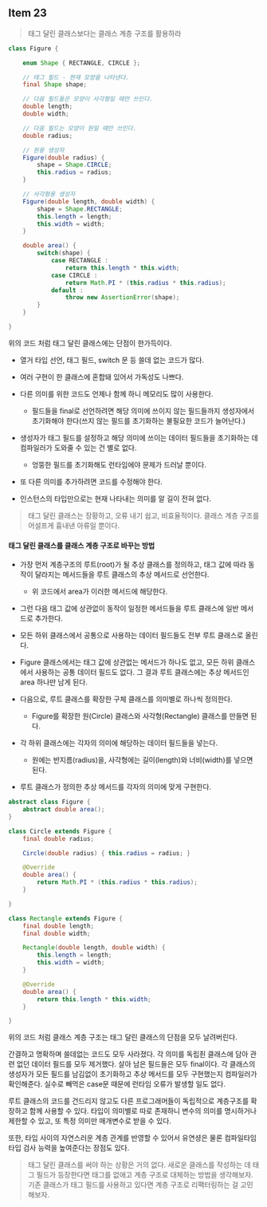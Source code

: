 ## Item 23

> 태그 달린 클래스보다는 클래스 계층 구조를 활용하라

```java
class Figure {

    enum Shape { RECTANGLE, CIRCLE };

    // 태그 필드 - 현재 모양을 나타낸다.
    final Shape shape;

    // 다음 필드들은 모양이 사각형일 때만 쓰인다.
    double length;
    double width;

    // 다음 필드는 모양이 원일 때만 쓰인다.
    double radius;

    // 원용 생성자
    Figure(double radius) {
        shape = Shape.CIRCLE;
        this.radius = radius;
    }

    // 사각형용 생성자
    Figure(double length, double width) {
        shape = Shape.RECTANGLE;
        this.length = length;
        this.width = width;
    }

    double area() {
        switch(shape) {
            case RECTANGLE :
                return this.length * this.width;
            case CIRCLE :
                return Math.PI * (this.radius * this.radius);
            default :
                throw new AssertionError(shape);
        }
    }

}

```


위의 코드 처럼 태그 달린 클래스에는 단점이 한가득이다. 

- 열거 타입 선언, 태그 필드, switch 문 등 쓸데 없는 코드가 많다.

- 여러 구현이 한 클래스에 혼합돼 있어서 가독성도 나쁘다.

- 다른 의미를 위한 코드도 언제나 함께 하니 메모리도 많이 사용한다.
    - 필드들을 final로 선언하려면 해당 의미에 쓰이지 않는 필드들까지 생성자에서 초기화해야 한다(쓰지 않는 필드를 초기화하는 불필요한 코드가 늘어난다.)

- 생성자가 태그 필드를 설정하고 해당 의미에 쓰이는 데이터 필드들을 초기화하는 데 컴파일러가 도와줄 수 있는 건 별로 없다. 
    - 엉뚱한 필드를 초기화해도 런타임에야 문제가 드러날 뿐이다.

- 또 다른 의미를 추가하려면 코드를 수정해야 한다.

- 인스턴스의 타입만으로는 현재 나타내는 의미를 알 길이 전혀 없다.


> 태그 달린 클래스는 장황하고, 오류 내기 쉽고, 비효율적이다. 클래스 계층 구조를 어설프게 흉내낸 아류일 뿐이다.


#### 태그 달린 클래스를 클래스 계층 구조로 바꾸는 방법

- 가장 먼저 계층구조의 루트(root)가 될 추상 클래스를 정의하고, 태그 값에 따라 동작이 달라지는 메서드들을 루트 클래스의 추상 메서드로 선언한다.
    - 위 코드에서 area가 이러한 메서드에 해당한다.

- 그런 다음 태그 값에 상관없이 동작이 일정한 메서드들을 루트 클래스에 일반 메서드로 추가한다.

- 모든 하위 클래스에서 공통으로 사용하는 데이터 필드들도 전부 루트 클래스로 올린다.

- Figure 클래스에서는 태그 값에 상관없는 메서드가 하나도 없고, 모든 하위 클래스에서 사용하는 공통 데이터 필드도 없다. 그 결과 루트 클래스에는 추상 메서드인 area 하나만 남게 된다.

- 다음으로, 루트 클래스를 확장한 구체 클래스를 의미별로 하나씩 정의한다.
    - Figure를 확장한 원(Circle) 클래스와 사각형(Rectangle) 클래스를 만들면 된다.

- 각 하위 클래스에는 각자의 의미에 해당하는 데이터 필드들을 넣는다.
    - 원에는 반지름(radius)을, 사각형에는 길이(length)와 너비(width)를 넣으면 된다.

- 루트 클래스가 정의한 추상 메서드를 각자의 의미에 맞게 구현한다. 

```java
abstract class Figure {
    abstract double area();
}

class Circle extends Figure {
    final double radius;

    Circle(double radius) { this.radius = radius; }

    @Override
    double area() {
        return Math.PI * (this.radius * this.radius);
    }

}

class Rectangle extends Figure {
    final double length;
    final double width;

    Rectangle(double length, double width) {
        this.length = length;
        this.width = width;
    }

    @Override
    double area() {
        return this.length * this.width;
    }

}

```

위의 코드 처럼 클래스 계층 구조는 태그 달린 클래스의 단점을 모두 날려버린다.

간결하고 명확하며 쓸데없는 코드도 모두 사라졌다. 각 의미를 독립죈 클래스에 담아 관련 없던 데이터 필드를 모두 제거했다. 살아 남은 필드들은 모두 final이다.
각 클래스의 생성자가 모든 필드를 남김없이 초기화하고 추상 메서드를 모두 구현했는지 컴파일러가 확인해준다. 실수로 빼먹은 case문 때문에 런타임 오류가 발생할 일도 없다.

루트 클래스의 코드를 건드리지 않고도 다른 프로그래머들이 독립적으로 계층구조를 확장하고 함께 사용할 수 있다. 타입이 의미별로 따로 존재하니 변수의 의미를 명시하거나 제한할 수 있고, 또 특정 의미만 매개변수로 받을 수 있다.

또한, 타입 사이의 자연스러운 계층 관계를 반영할 수 있어서 유연셩은 물론 컴파일타임 타입 검사 능력을 높여준다는 장점도 있다.

> 태그 달린 클래스를 써야 하는 상황은 거의 없다. 새로운 클래스를 작성하는 데 태그 필드가 등장한다면 태그를 없애고 계층 구조로 대체하는 방법을 생각해보자. 기존 클래스가 태그 필드를 사용하고 있다면 계층 구조로 리팩터링하는 걸 고민해보자.